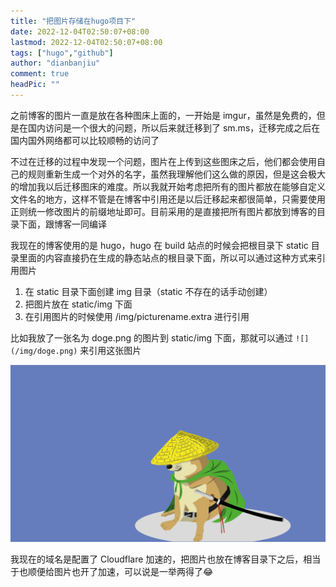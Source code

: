 ```yaml
---
title: "把图片存储在hugo项目下"
date: 2022-12-04T02:50:07+08:00
lastmod: 2022-12-04T02:50:07+08:00
tags: ["hugo","github"]
author: "dianbanjiu"
comment: true
headPic: ""
---
```


之前博客的图片一直是放在各种图床上面的，一开始是 imgur，虽然是免费的，但是在国内访问是一个很大的问题，所以后来就迁移到了 sm.ms，迁移完成之后在国内国外网络都可以比较顺畅的访问了  

不过在迁移的过程中发现一个问题，图片在上传到这些图床之后，他们都会使用自己的规则重新生成一个对外的名字，虽然我理解他们这么做的原因，但是这会极大的增加我以后迁移图床的难度。所以我就开始考虑把所有的图片都放在能够自定义文件名的地方，这样不管是在博客中引用还是以后迁移起来都很简单，只需要使用正则统一修改图片的前缀地址即可。目前采用的是直接把所有图片都放到博客的目录下面，跟博客一同编译  

我现在的博客使用的是 hugo，hugo 在 build 站点的时候会把根目录下 static 目录里面的内容直接扔在生成的静态站点的根目录下面，所以可以通过这种方式来引用图片  
1. 在 static 目录下面创建 img 目录（static 不存在的话手动创建）  
2. 把图片放在 static/img 下面  
3. 在引用图片的时候使用 /img/picturename.extra 进行引用  

比如我放了一张名为 doge.png 的图片到 static/img 下面，那就可以通过 `![](/img/doge.png)` 来引用这张图片  

![](/img/doge.png)  

我现在的域名是配置了 Cloudflare 加速的，把图片也放在博客目录下之后，相当于也顺便给图片也开了加速，可以说是一举两得了😂